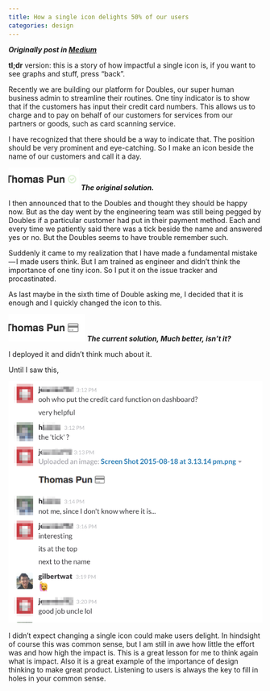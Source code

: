 ```yaml
---
title: How a single icon delights 50% of our users
categories: design
---
```

***Originally post in [Medium](https://medium.com/@gilbertwat/how-a-single-icon-delights-50-of-our-customers-249a4f254f9#.m6jjbuqsb)***

**tl;dr** version: this is a story of how impactful a single icon is, if you want to see graphs and stuff, press “back”.

Recently we are building our platform for Doubles, our super human business admin to streamline their routines. One tiny indicator is to show that if the customers has input their credit card numbers. This allows us to charge and to pay on behalf of our customers for services from our partners or goods, such as card scanning service.

I have recognized that there should be a way to indicate that. The position should be very prominent and eye-catching. So I make an icon beside the name of our customers and call it a day.


![Original Solution](/assets/images/2015-11-05-how-a-single-icon-delights/original.png)
***The original solution.***

I then announced that to the Doubles and thought they should be happy now. But as the day went by the engineering team was still being pegged by Doubles if a particular customer had put in their payment method. Each and every time we patiently said there was a tick beside the name and answered yes or no. But the Doubles seems to have trouble remember such.

Suddenly it came to my realization that I have made a fundamental mistake — I made users think. But I am trained as engineer and didn’t think the importance of one tiny icon. So I put it on the issue tracker and procastinated.

As last maybe in the sixth time of Double asking me, I decided that it is enough and I quickly changed the icon to this.

![Current Solution](/assets/images/2015-11-05-how-a-single-icon-delights/current.png)
***The current solution, Much better, isn’t it?***

I deployed it and didn’t think much about it.

Until I saw this,

![Reaction](/assets/images/2015-11-05-how-a-single-icon-delights/reaction.png)

I didn’t expect changing a single icon could make users delight. In hindsight of course this was common sense, but I am still in awe how little the effort was and how high the impact is. This is a great lesson for me to think again what is impact. Also it is a great example of the importance of design thinking to make great product. Listening to users is always the key to fill in holes in your common sense.
